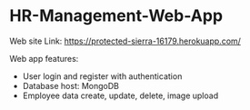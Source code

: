 # HR-Management-Web-App
Web site Link: https://protected-sierra-16179.herokuapp.com/  

Web app features:
- User login and register with authentication
- Database host: MongoDB
- Employee data create, update, delete, image upload
